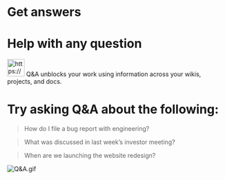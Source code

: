 # Get answers

# Help with any question

<aside>
<img src="https://www.notion.so/icons/dialogue_purple.svg" alt="https://www.notion.so/icons/dialogue_purple.svg" width="40px" /> Q&A unblocks your work using information across your wikis, projects, and docs.

</aside>

# **Try asking Q&A about the following:**

> How do I file a bug report with engineering?
> 

> What was discussed in last week’s investor meeting?
> 

> When are we launching the website redesign?
> 

![Q&A.gif](Get%20answers%2013ffaa2a7b8a81b88e8fc7f0c234c759/QA.gif)